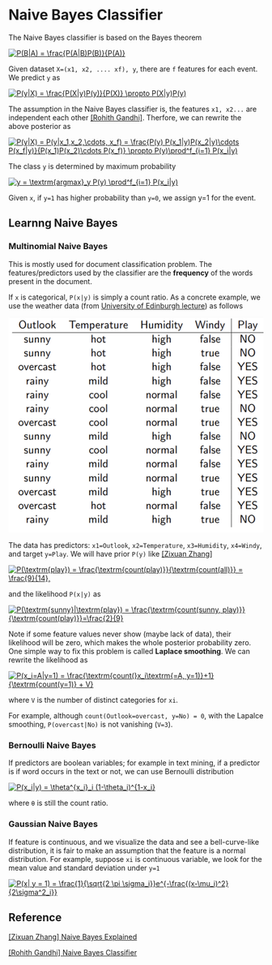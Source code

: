 
# Naive Bayes Classifier


The Naive Bayes classifier is based on the Bayes theorem

<a href="https://www.codecogs.com/eqnedit.php?latex=P(B|A)&space;=&space;\frac{P(A|B)P(B)}{P(A)}" target="_blank"><img src="https://latex.codecogs.com/gif.latex?P(B|A)&space;=&space;\frac{P(A|B)P(B)}{P(A)}" title="P(B|A) = \frac{P(A|B)P(B)}{P(A)}" /></a>


Given dataset `X=(x1, x2, .... xf), y`, there are `f` features for each event. We predict `y` as

<a href="https://www.codecogs.com/eqnedit.php?latex=P(y|X)&space;=&space;\frac{P(X|y)P(y)}{P(X)}&space;\propto&space;P(X|y)P(y)" target="_blank"><img src="https://latex.codecogs.com/gif.latex?P(y|X)&space;=&space;\frac{P(X|y)P(y)}{P(X)}&space;\propto&space;P(X|y)P(y)" title="P(y|X) = \frac{P(X|y)P(y)}{P(X)} \propto P(X|y)P(y)" /></a>

The assumption in the Naive Bayes classifier is, the features `x1, x2...` are independent each other [[Rohith Gandhi]][Naive Bayes Classifier]. Therfore, we can rewrite the above posterior as

<a href="https://www.codecogs.com/eqnedit.php?latex=P(y|X)&space;=&space;P(y|x_1,x_2,\cdots,&space;x_f)&space;=&space;\frac{P(y)&space;P(x_1|y)P(x_2|y)\cdots&space;P(x_f|y)}{P(x_1)P(x_2)\cdots&space;P(x_f)}&space;\propto&space;P(y)\prod^f_{i=1}&space;P(x_i|y)" target="_blank"><img src="https://latex.codecogs.com/gif.latex?P(y|X)&space;=&space;P(y|x_1,x_2,\cdots,&space;x_f)&space;=&space;\frac{P(y)&space;P(x_1|y)P(x_2|y)\cdots&space;P(x_f|y)}{P(x_1)P(x_2)\cdots&space;P(x_f)}&space;\propto&space;P(y)\prod^f_{i=1}&space;P(x_i|y)" title="P(y|X) = P(y|x_1,x_2,\cdots, x_f) = \frac{P(y) P(x_1|y)P(x_2|y)\cdots P(x_f|y)}{P(x_1)P(x_2)\cdots P(x_f)} \propto P(y)\prod^f_{i=1} P(x_i|y)" /></a>

The class `y` is determined by maximum probability

<a href="https://www.codecogs.com/eqnedit.php?latex=y&space;=&space;\textrm{argmax}_y&space;P(y)&space;\prod^f_{i=1}&space;P(x_i|y)" target="_blank"><img src="https://latex.codecogs.com/gif.latex?y&space;=&space;\textrm{argmax}_y&space;P(y)&space;\prod^f_{i=1}&space;P(x_i|y)" title="y = \textrm{argmax}_y P(y) \prod^f_{i=1} P(x_i|y)" /></a>

Given `x`, if `y=1` has higher probability than `y=0`, we assign y=1 for the event.

## Learnng Naive Bayes

### Multinomial Naive Bayes

This is mostly used for document classification problem. The features/predictors used by the classifier are the **frequency** of the words present in the document.

If `x` is categorical, `P(x|y)` is simply a count ratio. As a concrete example, we use the weather data (from [University of Edinburgh lecture](http://www.inf.ed.ac.uk/teaching/courses/inf2b/learnSlides/inf2b12-learnlec06.pdf)) as follows

![weather_data](images/example_data1.png)

The data has predictors: `x1=Outlook`, `x2=Temperature`, `x3=Humidity`, `x4=Windy`, and target `y=Play`. We will have prior `P(y)` like [[Zixuan Zhang]][Naive Bayes Explained]

<a href="https://www.codecogs.com/eqnedit.php?latex=P(\textrm{play})&space;=&space;\frac{\textrm{count(play)}}{\textrm{count(all)}}&space;=&space;\frac{9}{14}," target="_blank"><img src="https://latex.codecogs.com/gif.latex?P(\textrm{play})&space;=&space;\frac{\textrm{count(play)}}{\textrm{count(all)}}&space;=&space;\frac{9}{14}," title="P(\textrm{play}) = \frac{\textrm{count(play)}}{\textrm{count(all)}} = \frac{9}{14}," /></a>


and the likelihood `P(x|y)` as 

<a href="https://www.codecogs.com/eqnedit.php?latex=P(\textrm{sunny}|\textrm{play})&space;=&space;\frac{\textrm{count(sunny,&space;play)}}{\textrm{count(play)}}=\frac{2}{9}" target="_blank"><img src="https://latex.codecogs.com/gif.latex?P(\textrm{sunny}|\textrm{play})&space;=&space;\frac{\textrm{count(sunny,&space;play)}}{\textrm{count(play)}}=\frac{2}{9}" title="P(\textrm{sunny}|\textrm{play}) = \frac{\textrm{count(sunny, play)}}{\textrm{count(play)}}=\frac{2}{9}" /></a>

Note if some feature values never show (maybe lack of data), their likelihood will be zero, which makes the whole posterior probability zero. One simple way to fix this problem is called **Laplace smoothing**. We can rewrite the likelihood as

<a href="https://www.codecogs.com/eqnedit.php?latex=P(x_i=A|y=1)&space;=&space;\frac{\textrm{count(}x_i\textrm{=A,&space;y=1)}&plus;1}{\textrm{count(y=1)}&space;&plus;&space;V}" target="_blank"><img src="https://latex.codecogs.com/gif.latex?P(x_i=A|y=1)&space;=&space;\frac{\textrm{count(}x_i\textrm{=A,&space;y=1)}&plus;1}{\textrm{count(y=1)}&space;&plus;&space;V}" title="P(x_i=A|y=1) = \frac{\textrm{count(}x_i\textrm{=A, y=1)}+1}{\textrm{count(y=1)} + V}" /></a>

where `V` is the number of distinct categories for `xi`.

For example, although `count(Outlook=overcast, y=No) = 0`, with the Lapalce smoothing, `P(overcast|No)` is not vanishing (`V=3`).

### Bernoulli Naive Bayes

If predictors are boolean variables; for example in text mining, if a predictor is if word occurs in the text or not, we can use Bernoulli distribution 

<a href="https://www.codecogs.com/eqnedit.php?latex=P(x_i|y)&space;=&space;\theta^{x_i}_i&space;(1-\theta_i)^{1-x_i}" target="_blank"><img src="https://latex.codecogs.com/gif.latex?P(x_i|y)&space;=&space;\theta^{x_i}_i&space;(1-\theta_i)^{1-x_i}" title="P(x_i|y) = \theta^{x_i}_i (1-\theta_i)^{1-x_i}" /></a>

where `θ` is still the count ratio.	


### Gaussian Naive Bayes

If feature is continuous, and we visualize the data and see a bell-curve-like distribution, it is fair to make an assumption that the feature is a normal distribution. For example, suppose `xi` is continuous variable, we look for the mean value and standard deviation under `y=1`

<a href="https://www.codecogs.com/eqnedit.php?latex=P(x|&space;y&space;=&space;1)&space;=&space;\frac{1}{\sqrt{2&space;\pi&space;\sigma_i}}e^{-\frac{(x-\mu_i)^2}{2\sigma^2_i}}" target="_blank"><img src="https://latex.codecogs.com/gif.latex?P(x|&space;y&space;=&space;1)&space;=&space;\frac{1}{\sqrt{2&space;\pi&space;\sigma_i}}e^{-\frac{(x-\mu_i)^2}{2\sigma^2_i}}" title="P(x| y = 1) = \frac{1}{\sqrt{2 \pi \sigma_i}}e^{-\frac{(x-\mu_i)^2}{2\sigma^2_i}}" /></a>










## Reference


[Naive Bayes Explained]: https://towardsdatascience.com/naive-bayes-explained-9d2b96f4a9c0
[[Zixuan Zhang] Naive Bayes Explained](https://towardsdatascience.com/naive-bayes-explained-9d2b96f4a9c0)


[Naive Bayes Classifier]: https://towardsdatascience.com/naive-bayes-classifier-81d512f50a7c
[[Rohith Gandhi] Naive Bayes Classifier](https://towardsdatascience.com/naive-bayes-classifier-81d512f50a7c)




